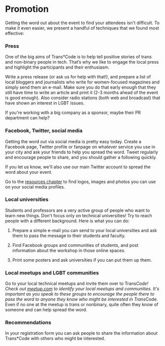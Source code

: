 # Promotion

Getting the word out about the event to find your attendees isn't difficult. To make it even easier, we present a handful of techniques that we found most effective:

### Press

One of the big aims of Trans*Code is to help tell positive stories of trans and non-binary people in tech. That’s why we like to engage the local press and highlight the participants and their enthusiasm. 

Write a press release (or ask us for help with that!), and prepare a list of local bloggers and journalists who write for women-focused magazines and simply send them an e-mail. Make sure you do that early enough that they still have time to write an article and print it (2-3 months ahead of the event is good enough). Also consider radio stations (both web and broadcast) that have shown an interest in LGBT issues.

If you're working with a big company as a sponsor, maybe their PR department can help?

### Facebook, Twitter, social media

Getting the word out via social media is pretty easy today. Create a Facebook page, Twitter profile or fanpage on whatever service you use in your city and ask your friends to help you spread the word. Tweet regularly and encourage people to share, and you should gather a following quickly.

If you let us know, we'll also use our main Twitter account to spread the word about your event. 

Go to the [resources chapter](../resources/README.md) to find logos, images and photos you can use on your social media profiles.

### Local universities 

Students and professors are a very active group of people who want to learn new things. Don't focus only on technical universities! Try to reach people with a different background. Here is what you can do:

1) Prepare a simple e-mail you can send to your local universities and ask them to pass the message to their students and faculty.

2) Find Facebook groups and communities of students, and post information about the workshop in those online spaces.

3) Print some posters and ask universities if you can put them up them.

### Local meetups and LGBT communities

Go to your local technical meetups and invite them over to Trans*Code! Check out [meetup.com](http://meetup.com/) to identify your local meetups and communities. It's important as you speak to these groups to encourage the people there to pass the word to anyone they know who might be interested in Trans*Code. Even if no one at the meetup is trans or nonbinary, quite often they know of someone and can help spread the word.

### Recommendations

In your registration form you can ask people to share the information about Trans*Code with others who might be interested.
